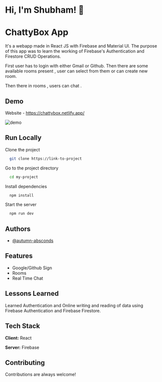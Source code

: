 
# Hi, I'm Shubham! 👋


# ChattyBox App

It's a webapp made in React JS with Firebase and Material UI.
The purpose of this app was to learn the working of Firebase's Authentication and Firestore CRUD Operations.

First user has to login with either Gmail or Github.
Then there are some available rooms present , user can select from them or can create new room.

Then there in rooms , users can chat .


## Demo

Website  - https://chattybox.netlify.app/

![demo](https://media.giphy.com/media/v1.Y2lkPTc5MGI3NjExODhiZGVjMTE3MTBmZGM3MDcyOGIzNGFjNDgyOGYyYmE5YjI0YTg4ZSZlcD12MV9pbnRlcm5hbF9naWZzX2dpZklkJmN0PWc/z6HmLADErbCEQQuqOP/giphy.gif)




## Run Locally

Clone the project

```bash
  git clone https://link-to-project
```

Go to the project directory

```bash
  cd my-project
```

Install dependencies

```bash
  npm install
```

Start the server

```bash
  npm run dev
```


## Authors

- [@autumn-absconds](https://github.com/autumn-absconds)


## Features

- Google/Github Sign
- Rooms
- Real Time Chat


## Lessons Learned

Learned Authentication and Online writing and reading of data  using Firebase Authentication and Firebase Firestore.



## Tech Stack

**Client:** React

**Server:** Firebase


## Contributing

Contributions are always welcome!


